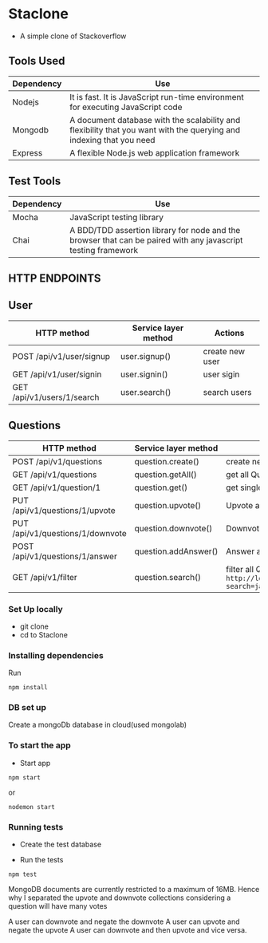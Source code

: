 # Staclone
* A simple clone of Stackoverflow


## Tools Used
| **Dependency** | **Use** |
|----------|-------|
|Nodejs|It is fast. It is JavaScript run-time environment for executing JavaScript code|
|Mongodb| A document database with the scalability and flexibility that you want with the querying and indexing that you need |
|Express| A flexible Node.js web application framework|


## Test Tools
| **Dependency** | **Use** |
|----------|-------|
|Mocha| JavaScript testing library |
|Chai| A BDD/TDD assertion library for node and the browser that can be paired with any javascript testing framework|


## HTTP ENDPOINTS
## User
| **HTTP method** | **Service layer method** | **Actions** |
| --- | --- | --- |
| POST /api/v1/user/signup  | user.signup() | create new user|
| GET /api/v1/user/signin  | user.signin() | user sigin |
| GET /api/v1/users/1/search  | user.search() | search users |


## Questions
| **HTTP method** | **Service layer method** | **Actions** |
| --- | --- | --- |
| POST /api/v1/questions   | question.create() | create new Question|
| GET /api/v1/questions   | question.getAll() | get all Questions |
| GET /api/v1/question/1  | question.get() | get single Question |
| PUT /api/v1/questions/1/upvote   | question.upvote() | Upvote a Question|
| PUT /api/v1/questions/1/downvote   | question.downvote() | Downvote a Question |
| POST /api/v1/questions/1/answer   | question.addAnswer() | Answer a Question |
| GET /api/v1/filter   | question.search() | filter all Questions based on query e.g. `http://localhost:3000/api/v1/filter?search=javascript `|


### Set Up locally
* git clone
* cd to Staclone

### Installing dependencies
Run
```
npm install
```

### DB set up
Create a mongoDb database in cloud(used mongolab)


### To start the app
* Start app
```
npm start
```
or
```
nodemon start
```

### Running tests
* Create the test database

* Run the tests
```
npm test
```

MongoDB documents are currently restricted to a maximum of 16MB. Hence why I separated the upvote and downvote collections considering a question will have many votes

A user can downvote and negate the downvote 
A user can upvote and negate the upvote
A user can downvote and then upvote and vice versa.

